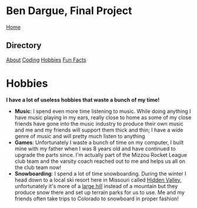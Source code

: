 # **Ben Dargue, Final Project**
[Home](https://github.com/keysor/Final/blob/main/README.md)   
## Directory 
[About](https://github.com/keysor/Final/blob/main/about.md)  [Coding](https://github.com/keysor/Final/blob/main/coding.md)  [Hobbies](https://github.com/keysor/Final/blob/main/hobbies.md)  [Fun Facts](https://github.com/keysor/Final/blob/main/funfacts.md)
# Hobbies
**I have a lot of useless hobbies that waste a bunch of my time!**
 
* **Music**: I spend even more time listening to music. While doing anything I have music playing in my ears, really close to home as some of my close friends have gone into the music industry to produce their own music and me and my friends will support them thick and thin; I have a wide genre of music and will pretty much listen to anything
* **Games**: Unfortunately I waste a bunch of time on my computer, I built mine with my father when I was 8 years old and have continued to upgrade the parts since. I'm actually part of the Mizzou Rocket League club team and the varsity coach reached out to me and helps us all on the club team now!
* **Snowboarding**: I spend a lot of time snowboarding. During the winter I head down to a local ski resort here in Missouri called 
[Hidden Valley](https://www.hiddenvalleyski.com/), unfortunately it's more of a [large hill](https://media-cdn.tripadvisor.com/media/photo-m/1280/13/7e/ba/7f/hidden-valley-sunset.jpg) instead of a mountain but they produce snow there and set up terrain parks for us to use. Me and my friends often take trips to Colorado to snowboard in proper fashion!
      

